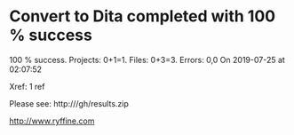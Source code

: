 # Convert to Dita  completed with 100 % success

100 % success. Projects: 0+1=1.  Files: 0+3=3. Errors: 0,0  On 2019-07-25 at 02:07:52

Xref: 1 ref

Please see: http:///gh/results.zip

http://www.ryffine.com
